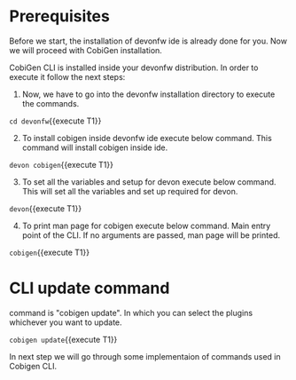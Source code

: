 # Prerequisites
Before we start, the installation of devonfw ide is already done for you.
Now we will proceed with CobiGen installation.



CobiGen CLI is installed inside your devonfw distribution. In order to execute it follow the next steps:

1. Now, we have to go into the devonfw installation directory to execute the commands.

`cd devonfw`{{execute T1}}

2. To install cobigen inside devonfw ide execute below command. This command will install cobigen inside ide.

`devon cobigen`{{execute T1}}

3. To set all the variables and setup for devon execute below command. This will set all the variables and set up required for devon.

`devon`{{execute T1}}

4. To print man page for cobigen execute below command. Main entry point of the CLI. If no arguments are passed, man page will be printed.

`cobigen`{{execute T1}}


# CLI update command
command is &#34;cobigen update&#34;. In which you can select the plugins whichever you want to update.

`cobigen update`{{execute T1}}



In next step we will go through some implementaion of commands used in Cobigen CLI.
